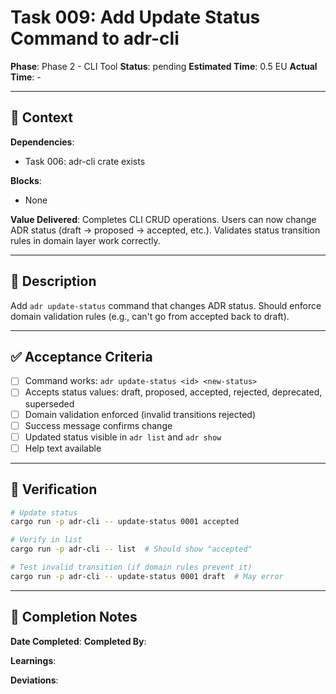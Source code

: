 # Task 009: Add Update Status Command to adr-cli

**Phase**: Phase 2 - CLI Tool
**Status**: pending
**Estimated Time**: 0.5 EU
**Actual Time**: -

---

## 📍 Context

**Dependencies**:
- Task 006: adr-cli crate exists

**Blocks**:
- None

**Value Delivered**:
Completes CLI CRUD operations. Users can now change ADR status (draft → proposed → accepted, etc.). Validates status transition rules in domain layer work correctly.

---

## 📝 Description

Add `adr update-status` command that changes ADR status. Should enforce domain validation rules (e.g., can't go from accepted back to draft).

---

## ✅ Acceptance Criteria

- [ ] Command works: `adr update-status <id> <new-status>`
- [ ] Accepts status values: draft, proposed, accepted, rejected, deprecated, superseded
- [ ] Domain validation enforced (invalid transitions rejected)
- [ ] Success message confirms change
- [ ] Updated status visible in `adr list` and `adr show`
- [ ] Help text available

---

## 🧪 Verification

```bash
# Update status
cargo run -p adr-cli -- update-status 0001 accepted

# Verify in list
cargo run -p adr-cli -- list  # Should show "accepted"

# Test invalid transition (if domain rules prevent it)
cargo run -p adr-cli -- update-status 0001 draft  # May error
```

---

## 📝 Completion Notes

**Date Completed**:
**Completed By**:

**Learnings**:

**Deviations**:
